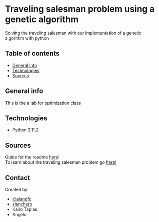 # Traveling salesman problem using a genetic algorithm 
Solving the traveling salesman with our implementation of a genetic algorithm with python
## Table of contents
* [General info](#general-info)
* [Technologies](#Technologies)
* [Sources](#Sources)

## General info
This is the a lab for optimization class

## Technologies
* Python 3.11.2


## Sources
Guide for the readme [here](https://github.com/ritaly/README-cheatsheet/blob/master/README.md)! \
To learn about the traveling salesman problem go [here!](https://en.wikipedia.org/wiki/Travelling_salesman_problem)

## Contact
Created by:
* [@alandfc](https://www.t.me/alandfc)
* [slanchero](https://github.com/slanchero)
* Kairo Tapias
* Angelo